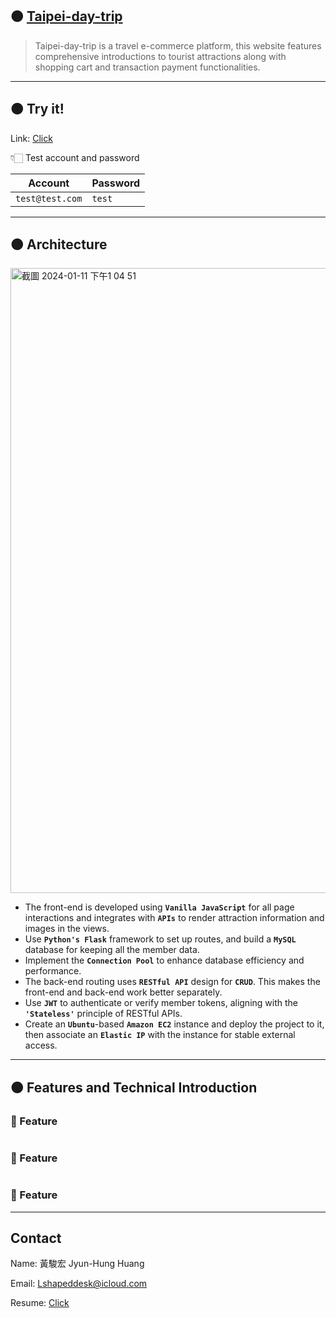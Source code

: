 ## 🟠 [Taipei-day-trip](http://54.65.60.124:3000/)

> Taipei-day-trip is a travel e-commerce platform, this website features comprehensive introductions to tourist attractions along with shopping cart and transaction payment functionalities.

---
## 🟠 Try it!

Link: [Click](http://54.65.60.124:3000/)

👇🏻 Test account and password

| Account          | Password |
| ---------------- | -------- |
| `test@test.com` | `test` |

---
## 🟠 Architecture
<img width="1000" alt="截圖 2024-01-11 下午1 04 51" src="https://github.com/GgnoHuang/wehelp-project/assets/132812902/e296ab14-18b3-4375-9021-9089558ab127">

- The front-end is developed using **`Vanilla JavaScript`** for all page interactions and integrates with **`APIs`** to render attraction information and images in the views.
- Use **`Python's Flask`** framework to set up routes, and build a **`MySQL`** database for keeping all the member data.
- Implement the **`Connection Pool`** to enhance database efficiency and performance.
- The back-end routing uses **`RESTful API`** design for **`CRUD`**. This makes the front-end and back-end work better separately.
- Use **`JWT`** to authenticate or verify member tokens, aligning with the **`'Stateless'`** principle of RESTful APIs.
- Create an **`Ubuntu`**-based **`Amazon EC2`** instance and deploy the project to it, then associate an **`Elastic IP`** with the instance for stable external access.

---
## 🟠 Features and Technical Introduction

### **🔸 Feature**

#
### **🔸 Feature**

#
### **🔸 Feature**

***
## Contact

Name: 黃駿宏 Jyun-Hung Huang

Email: Lshapeddesk@icloud.com

Resume: [Click](https://www.cakeresume.com/jacey101)

